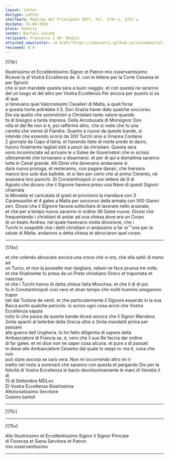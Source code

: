 ```yaml
---
layout: letter
doctype: Letter
shelfmark: Mediceo del Principato 2977, fol. 174r-v, 175r-v
docdate: 15-09-1565
place: Venezia
sender: Bartoli Cosimo
recipient: Francesco I de' Medici
attached_newsletter: <a href="https://smansutti.github.io/cosimobartoli/texts/3079_135/">3079_135</a>
reviewed: 0.0
---
```


[174r]  
  
  
Illustrissimo et Eccellentissimo Signor et Patron mio osservantissimo  
Ricevei la di Vostra Eccellenza de .6. con le lettere per la Corte Cesarea et per Spruch  
che si son mandate questa sera a buon viaggio. et con questa ne saranno  
del un luogo et del altro per Vostra Eccellenza Per ancora per quanto si sa di qua  
si tenevano quei Valorosissimi Cavalieri di Malta, a quali forse  
a questa horte potrebbe il S. Don Grazia haver dato qualche soccorso.  
Dio sia quello che somministri a Christiani tanto valore quando  
fa di bisogno a tanta impresa. Della Arcobusata di Monsignor Don  
villa et del Re non si è, poi raffermò altro, che si vede che fu una  
carotta che venne di Fiandra. Quanto a nuove da queste bande, si  
intende che essendo scorsi da 300 Turchi sino a Vinarea Contana  
2 giornate da Capo d Istria, et havendo fatte di molte prede et danni,  
furono finalmente tagliati tutti a pezzi da christiani. Questa sera  
sono incominciate ad arrivare le x Galee de Governatori che io scrissi  
ultimamente che tornavano a disarmarsi. et per di qui a domattina saranno  
tutte in Canal grande. Alli Ebrei che dovevano andarsene si  
darà nuova proroga, et resteranno, con pagare danari, che hiersera  
manco loro solo due ballotte. et si tien per certo che al primo Cimento, né  
avanzera loro parechi. Di Constantinopoli ci son lettere de 9 di  
Agosto che dicono che il Signore haveva preso una Nave di questi Signori chiamata  
la Monalda et caricatala di grani et provisioni la mandava con 3  
Caramusolini et 4 galee a Malta per soccorso della armata con 500 Gianni  
zeri. Dicesi che il Signore faceva sollecitare di lavorare nello arsanale,  
et che per a tempo nuovo saranno in ordine 36 Galee nuove. Dicesi che  
frequentando i christiani di andar ad una chiesa dove era un Corpo  
di un beato Andrea. nel quale havevano molta divozione, che i  
Turchi in sospettiti che i detti christiani vi andassino a far or⁀one per la  
salute di Malta. andarono a detta chiesa et abruciaron quel corpo.  
  
---  

[174v]  
  
  
et che volendo abruciare ancora una croce che vi era, che ella saltò di mano ad  
un Turco, et non la possette mai ripigliare, seben ne fece pruova tre volte.  
et che finalmente fu presa da un Prete christiano Greco et traportata et nascosa  
et che i Turchi hanno di detta chiesa fatta Moschea. et che il di di poi  
fu in Constantinopoli cosi nero et stran tempo che molti huomini anegarono trapor  
tati dal Turbine de venti. et che particularmente il Signore essendo in la sua  
Barca portò qualche pericolo. Io scrivo ogni cosa acciò che Vostra Eccellenza sappia  
tutto lo che passa da queste bande dicesi ancora che il Signor Mandava  
2mila spachi al belerbei della Grecia oltre a 3mila mandatili prima per passare  
alla guerra dell Ungheria. Io ho fatto diligentia di sapere dalla  
Ambasciatore di Francia se, è, vero che il suo Re faccia dar ordine  
di far galee. et mi dice non ne saper cosa alcuna. et pure a dì passati  
lo disse allo Ambasciatore Cesareo dal quale lo seppi io: ma è, cosa che non  
può stare ascosa se sarà vera. Non mi occorrendo altro mi ri  
metto nel resto a sommarii che saranno con questa et pergando Dio per la  
felicità di Vostra Eccellenza le bacio devotissimamente le mani di Venetia il dì  
15 di Settembre MDLxv.  
Di Vostra Eccellenza Illustrissima  
Afezionatissimo Servitore  
Cosimo bartoli  
  
---  

[175r]  
  
  
  
---  

[175v]  
  
  
Allo Illustrissimo et Eccellentissimo Signor il Signor Principe  
di Fiorenza et Siena Servitore et Patron  
mio osservantissimo  
  
---  

